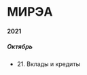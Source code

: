 # МИРЭA

#### 2021
##### Октябрь
* <a onclick="loadURL('math//ege//2022//mirea//011021')">21. Вклады и кредиты</a>

<!--* <a onclick="loadURL('math//ege//2022//mirea//02')">Вариант 2</a>
* <a onclick="loadURL('math//ege//2022//mirea//36')">Вариант 36</a>
-->
